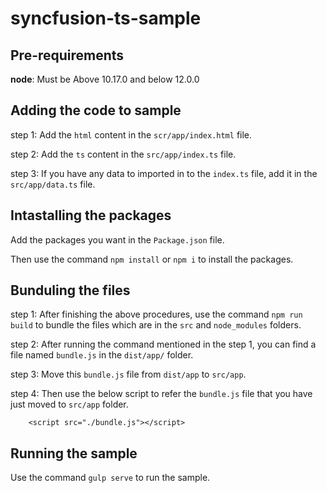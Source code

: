 # syncfusion-ts-sample

## Pre-requirements
**node**: Must be Above 10.17.0 and below 12.0.0

## Adding the code to sample
step 1: Add the `html` content in the `scr/app/index.html` file.

step 2: Add the `ts` content in the `src/app/index.ts` file.

step 3: If you have any data to imported in to the `index.ts` file, add it in the `src/app/data.ts` file.

## Intastalling the packages
Add the packages you want in the `Package.json` file.

Then use the command `npm install` or `npm i` to install the packages.

## Bunduling the files
step 1: After finishing the above procedures, use the command `npm run build` to bundle the files which are in the `src` and `node_modules` folders.

step 2: After running the command mentioned in the step 1, you can find a file named `bundle.js` in the `dist/app/` folder.

step 3: Move this `bundle.js` file from  `dist/app` to `src/app`.

step 4: Then use the below script to refer the `bundle.js` file that you have just moved to `src/app` folder.

        <script src="./bundle.js"></script>

## Running the sample
Use the command `gulp serve` to run the sample.
